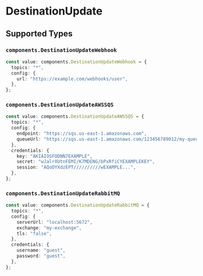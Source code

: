 # DestinationUpdate


## Supported Types

### `components.DestinationUpdateWebhook`

```typescript
const value: components.DestinationUpdateWebhook = {
  topics: "*",
  config: {
    url: "https://example.com/webhooks/user",
  },
};
```

### `components.DestinationUpdateAWSSQS`

```typescript
const value: components.DestinationUpdateAWSSQS = {
  topics: "*",
  config: {
    endpoint: "https://sqs.us-east-1.amazonaws.com",
    queueUrl: "https://sqs.us-east-1.amazonaws.com/123456789012/my-queue",
  },
  credentials: {
    key: "AKIAIOSFODNN7EXAMPLE",
    secret: "wJalrXUtnFEMI/K7MDENG/bPxRfiCYEXAMPLEKEY",
    session: "AQoDYXdzEPT//////////wEXAMPLE...",
  },
};
```

### `components.DestinationUpdateRabbitMQ`

```typescript
const value: components.DestinationUpdateRabbitMQ = {
  topics: "*",
  config: {
    serverUrl: "localhost:5672",
    exchange: "my-exchange",
    tls: "false",
  },
  credentials: {
    username: "guest",
    password: "guest",
  },
};
```

